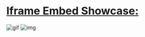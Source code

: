 # [Iframe Embed Showcase:](https://bgoonz.github.io/iframe-showcase/)

![gif](./iframes.gif)
![img](./embed-playground.png)
